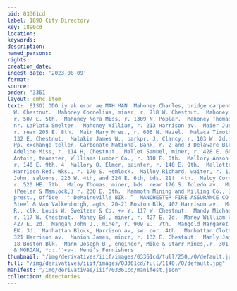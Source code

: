 ```yaml
---
pid: 03361cd
label: 1890 City Directory
key: 1890cd
location: 
keywords: 
description: 
named_persons: 
rights: 
creation_date: 
ingest_date: '2023-08-09'
format: 
source: 
order: '3361'
layout: cmhc_item
text: 'SISO) ODO iy ak econ ae MAH MAN  Mahoney Charles, bridge carpenter, bds. 418
  W. Chestnut.  Mahoney Cornelius, miner, r. 718 W. Chestnut.  Mahoney John, miner,
  r. 507 E. 5th.  Mahoney Nora Miss, r. 1309 N. Poplar.  Mahoney Thomas, lab, r. Elm
  nr. LaPlata Smelter.  Mahoney William, r. 213 Harrison av.  Maier Justina Mrs.,
  r. rear 205 E. 8th.  Mair Mary Mres., r. 606 N. Hazel.  Malaca Timothy, miner, r.
  132 E. Chestnut.  Malakie James W., barkpr, J. Clancy, r. 103 W. 2d.  Malburn William
  Pp. exchange teller, Carbonate National Bank, r. 2 and 3 Delaware Blk.  Mallenble
  Adeline Miss, r. 114 H, Chestnut.  Mallet Samuel, miner, r. 428 E. 6th.  Mallette
  Antoin, teamster, Wllliams Lumber Co., r. 310 E. 6th.  Mallory Anson H., mine manager,
  r. 140 E. 9th. 4  Mallory O. Elmer, painter, r. 140 E. 9th.  Mallotte Joseph, lab,
  Harrison Red. Wks., r. 170 S. Hemlock.  Malloy Richard, waiter, r. 116 E. 6th.  Maloney
  John, saloons, 223 W. 4th, and 324 E. 6th, bds. 21!  4th.  Maloy Cornelius, miner,
  r. 520 HE. 5th.  Maloy Thomas, miner, bds. rear 176 S. Toledo av.  Mamlock Harry,
  (Peeler & Mamlock,) r. 230 E. 6th.  Mammoth Mining and Milling Co., B. F. Stickley,
  prest., office  '' DeMaineville BIk. ”  MANCHESTER FIRE ASSURANCE CO., England,
  Steel & Van Valkenburgh, agts, 20-21 Boston Blk, 402 Harrison av.  Mandy Edward
  R., clk, Louis W. Sweitzer & Co. +» Y. 117 W. Chestnut.  Mandy Michael, carpenter,
  r. 117 W. Chestnut.  Maney Ed., miner, r. 427 E. 2d.  Maney William Vv. miner, r.
  427 E. 2d.  Mangan John J., miner, r. 909 E.. 7th.  Mangold Margaret Mrs., r. 225
  EK. 3d.  Manhattan Block, Harrison av, sw. cor. 4th.  Manhattan Clothing House,
  321 Harrison av.  Manion James, mincr, r. 132 E. Chestnut.  Manly James S., physician,
  18 Boston Blk.  Mann Joseph B., engineer, Mike & Starr Mines,.r. 301 E. 5th.  BROWN
  & MORGAN, *::.''<v-. Meni’s Furnishers         '
thumbnail: "/img/derivatives/iiif/images/03361cd/full/250,/0/default.jpg"
full: "/img/derivatives/iiif/images/03361cd/full/1140,/0/default.jpg"
manifest: "/img/derivatives/iiif/03361cd/manifest.json"
collection: directories
---
```

